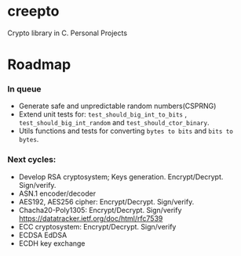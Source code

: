# creepto
Crypto library in C. Personal Projects



# Roadmap
### In queue
- Generate safe and unpredictable random numbers(CSPRNG)
- Extend unit tests for: `test_should_big_int_to_bits` , `test_should_big_int_random` and `test_should_ctor_binary`.
- Utils functions and tests for converting `bytes to bits` and `bits to bytes`.
### Next cycles:
- Develop RSA cryptosystem; Keys generation. Encrypt/Decrypt. Sign/verify.
- ASN.1 encoder/decoder
- AES192, AES256 cipher: Encrypt/Decrypt. Sign/verify.
- Chacha20-Poly1305: Encrypt/Decrypt. Sign/verify https://datatracker.ietf.org/doc/html/rfc7539
- ECC cryptosystem: Encrypt/Decrypt. Sign/verify
- ECDSA EdDSA
- ECDH key exchange


